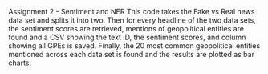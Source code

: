 Assignment 2 - Sentiment and NER
This code takes the Fake vs Real news data set and splits it into two. Then for every headline of the two data sets, the sentiment scores are retrieved, mentions of geopolitical entities are found and a CSV showing the text ID, the sentiment scores, and column showing all GPEs is saved. 
Finally, the 20 most common geopolitical entities mentioned across each data set is found and the results are plotted as bar charts.
